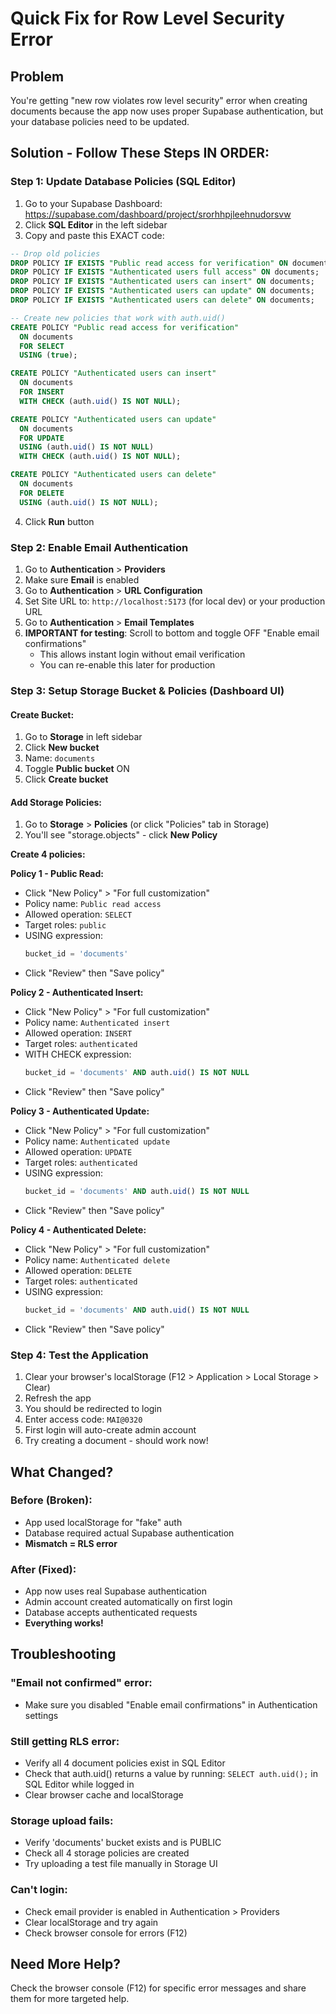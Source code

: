 # Quick Fix for Row Level Security Error

## Problem
You're getting "new row violates row level security" error when creating documents because the app now uses proper Supabase authentication, but your database policies need to be updated.

## Solution - Follow These Steps IN ORDER:

### Step 1: Update Database Policies (SQL Editor)
1. Go to your Supabase Dashboard: https://supabase.com/dashboard/project/srorhhpjleehnudorsvw
2. Click **SQL Editor** in the left sidebar
3. Copy and paste this EXACT code:

```sql
-- Drop old policies
DROP POLICY IF EXISTS "Public read access for verification" ON documents;
DROP POLICY IF EXISTS "Authenticated users full access" ON documents;
DROP POLICY IF EXISTS "Authenticated users can insert" ON documents;
DROP POLICY IF EXISTS "Authenticated users can update" ON documents;
DROP POLICY IF EXISTS "Authenticated users can delete" ON documents;

-- Create new policies that work with auth.uid()
CREATE POLICY "Public read access for verification"
  ON documents
  FOR SELECT
  USING (true);

CREATE POLICY "Authenticated users can insert"
  ON documents
  FOR INSERT
  WITH CHECK (auth.uid() IS NOT NULL);

CREATE POLICY "Authenticated users can update"
  ON documents
  FOR UPDATE
  USING (auth.uid() IS NOT NULL)
  WITH CHECK (auth.uid() IS NOT NULL);

CREATE POLICY "Authenticated users can delete"
  ON documents
  FOR DELETE
  USING (auth.uid() IS NOT NULL);
```

4. Click **Run** button

### Step 2: Enable Email Authentication
1. Go to **Authentication** > **Providers**
2. Make sure **Email** is enabled
3. Go to **Authentication** > **URL Configuration**
4. Set Site URL to: `http://localhost:5173` (for local dev) or your production URL
5. Go to **Authentication** > **Email Templates** 
6. **IMPORTANT for testing**: Scroll to bottom and toggle OFF "Enable email confirmations"
   - This allows instant login without email verification
   - You can re-enable this later for production

### Step 3: Setup Storage Bucket & Policies (Dashboard UI)

#### Create Bucket:
1. Go to **Storage** in left sidebar
2. Click **New bucket**
3. Name: `documents`
4. Toggle **Public bucket** ON
5. Click **Create bucket**

#### Add Storage Policies:
1. Go to **Storage** > **Policies** (or click "Policies" tab in Storage)
2. You'll see "storage.objects" - click **New Policy**

**Create 4 policies:**

**Policy 1 - Public Read:**
- Click "New Policy" > "For full customization"
- Policy name: `Public read access`
- Allowed operation: `SELECT`
- Target roles: `public`
- USING expression:
  ```sql
  bucket_id = 'documents'
  ```
- Click "Review" then "Save policy"

**Policy 2 - Authenticated Insert:**
- Click "New Policy" > "For full customization"
- Policy name: `Authenticated insert`
- Allowed operation: `INSERT`
- Target roles: `authenticated`
- WITH CHECK expression:
  ```sql
  bucket_id = 'documents' AND auth.uid() IS NOT NULL
  ```
- Click "Review" then "Save policy"

**Policy 3 - Authenticated Update:**
- Click "New Policy" > "For full customization"
- Policy name: `Authenticated update`
- Allowed operation: `UPDATE`
- Target roles: `authenticated`
- USING expression:
  ```sql
  bucket_id = 'documents' AND auth.uid() IS NOT NULL
  ```
- Click "Review" then "Save policy"

**Policy 4 - Authenticated Delete:**
- Click "New Policy" > "For full customization"
- Policy name: `Authenticated delete`
- Allowed operation: `DELETE`
- Target roles: `authenticated`
- USING expression:
  ```sql
  bucket_id = 'documents' AND auth.uid() IS NOT NULL
  ```
- Click "Review" then "Save policy"

### Step 4: Test the Application
1. Clear your browser's localStorage (F12 > Application > Local Storage > Clear)
2. Refresh the app
3. You should be redirected to login
4. Enter access code: `MAI@0320`
5. First login will auto-create admin account
6. Try creating a document - should work now!

## What Changed?

### Before (Broken):
- App used localStorage for "fake" auth
- Database required actual Supabase authentication
- **Mismatch = RLS error**

### After (Fixed):
- App now uses real Supabase authentication
- Admin account created automatically on first login
- Database accepts authenticated requests
- **Everything works!**

## Troubleshooting

### "Email not confirmed" error:
- Make sure you disabled "Enable email confirmations" in Authentication settings

### Still getting RLS error:
- Verify all 4 document policies exist in SQL Editor
- Check that auth.uid() returns a value by running: `SELECT auth.uid();` in SQL Editor while logged in
- Clear browser cache and localStorage

### Storage upload fails:
- Verify 'documents' bucket exists and is PUBLIC
- Check all 4 storage policies are created
- Try uploading a test file manually in Storage UI

### Can't login:
- Check email provider is enabled in Authentication > Providers
- Clear localStorage and try again
- Check browser console for errors (F12)

## Need More Help?

Check the browser console (F12) for specific error messages and share them for more targeted help.
